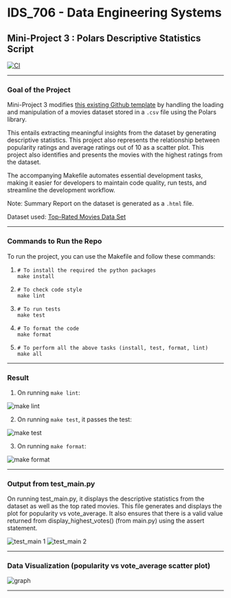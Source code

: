 # IDS_706 - Data Engineering Systems 
## Mini-Project 3 : Polars Descriptive Statistics Script

[![CI](https://github.com/nogibjj/afraa_noureen-IDS_706-Mini_Project_2/actions/workflows/cicd.yml/badge.svg)](https://github.com/nogibjj/afraa_noureen-IDS_706-Mini_Project_2/actions/workflows/cicd.yml)

***

### Goal of the Project
Mini-Project 3 modifies [this existing Github template](https://github.com/afraa-n/IDS_706-Data_Engineering_Systems) by handling the loading and manipulation of a movies dataset stored in a `.csv` file using the Polars library. 

This entails extracting meaningful insights from the dataset by generating descriptive statistics. This project also represents the relationship between popularity ratings and average ratings out of 10 as a scatter plot. This project also identifies and presents the movies with the highest ratings from the dataset. 

The accompanying Makefile automates essential development tasks, making it easier for developers to maintain code quality, run tests, and streamline the development workflow.

Note: Summary Report on the dataset is generated as a `.html` file.  

Dataset used: [Top-Rated Movies Data Set](https://www.kaggle.com/datasets/khalidalam980/top-rated-movies-data-set)

***

### Commands to Run the Repo

To run the project, you can use the Makefile and follow these commands:
1. ```
   # To install the required the python packages
   make install
   ```
2. ```
   # To check code style
   make lint
   ```
3. ```
   # To run tests
   make test
   ```
4. ```
   # To format the code
   make format
   ```
5. ```
   # To perform all the above tasks (install, test, format, lint)
   make all
   ```

***

### Result

1. On running ```make lint```:

![make lint](https://github.com/nogibjj/afraa_noureen-IDS_706-Mini_Project_3/assets/143756865/7c54982b-f637-4027-9cae-04152e4b3807)

2. On running ```make test```, it passes the test:

![make test](https://github.com/nogibjj/afraa_noureen-IDS_706-Mini_Project_3/assets/143756865/3a7218fc-169b-4e71-82a6-86a951f45a76)

3. On running ```make format```:

![make format](https://github.com/nogibjj/afraa_noureen-IDS_706-Mini_Project_3/assets/143756865/6f1410c9-048e-462c-aac4-e04cedfdcf7a)

***

### Output from test_main.py

On running test_main.py, it displays the descriptive statistics from the dataset as well as the top rated movies. This file generates and displays the plot for popularity vs vote_average. It also ensures that there is a valid value returned from display_highest_votes() (from main.py) using the assert statement.

![test_main 1](https://github.com/nogibjj/afraa_noureen-IDS_706-Mini_Project_2/assets/143756865/5c6f1802-185b-4b43-9f25-a4da4ca28dfc)
![test_main 2](https://github.com/nogibjj/afraa_noureen-IDS_706-Mini_Project_2/assets/143756865/0dfdd41e-b5d3-4677-9481-5a1e3386c452)

***

### Data Visualization (popularity vs vote_average scatter plot)

![graph](https://github.com/nogibjj/afraa_noureen-IDS_706-Mini_Project_2/assets/143756865/476e7e81-f410-4eda-88d8-a4c3b94ef922)

***

